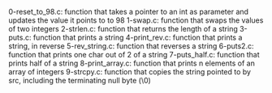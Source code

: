 0-reset_to_98.c: function that takes a pointer to an int as parameter and updates the value it points to to 98 1-swap.c: function that swaps the values of two integers 2-strlen.c: function that returns the length of a string 3-puts.c: function that prints a string 4-print_rev.c: function that prints a string, in reverse 5-rev_string.c: function that reverses a string 6-puts2.c: function that prints one char out of 2 of a string 7-puts_half.c: function that prints half of a string 8-print_array.c: function that prints n elements of an array of integers 9-strcpy.c: function that copies the string pointed to by src, including the terminating null byte (\0)


